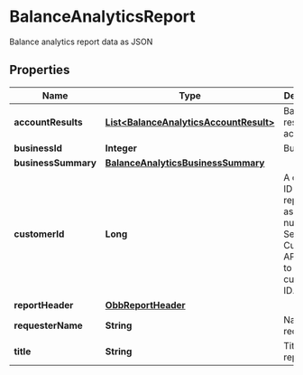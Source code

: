 

# BalanceAnalyticsReport

Balance analytics report data as JSON

## Properties

| Name | Type | Description | Notes |
|------------ | ------------- | ------------- | -------------|
|**accountResults** | [**List&lt;BalanceAnalyticsAccountResult&gt;**](BalanceAnalyticsAccountResult.md) | Balance results per account |  [optional] |
|**businessId** | **Integer** | Business ID |  [optional] |
|**businessSummary** | [**BalanceAnalyticsBusinessSummary**](BalanceAnalyticsBusinessSummary.md) |  |  [optional] |
|**customerId** | **Long** | A customer ID represented as a number. See Add Customer API for how to create a customer ID. |  |
|**reportHeader** | [**ObbReportHeader**](ObbReportHeader.md) |  |  |
|**requesterName** | **String** | Name of requester |  [optional] |
|**title** | **String** | Title of the report |  |



